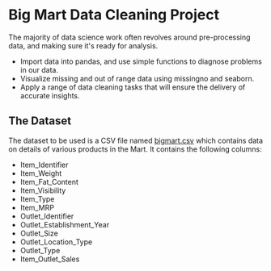# Big Mart Data Cleaning Project

The majority of data science work often revolves around pre-processing data, and making sure it's ready for analysis.

   * Import data into pandas, and use simple functions to diagnose problems in our data.
   * Visualize missing and out of range data using missingno and seaborn.
   * Apply a range of data cleaning tasks that will ensure the delivery of accurate insights.

## The Dataset

The dataset to be used is a CSV file named [bigmart.csv](https://drive.google.com/file/d/1WkDYIU8ybSMOmK6Y_ssRWvNHvUDEMQel/view?usp=sharing) which contains 
data on details of various products in the Mart. It contains the following columns:

  * Item_Identifier
  * Item_Weight	
  * Item_Fat_Content	
  * Item_Visibility	
  * Item_Type	
  * Item_MRP	
  * Outlet_Identifier	
  * Outlet_Establishment_Year	
  * Outlet_Size	
  * Outlet_Location_Type	
  * Outlet_Type	
  * Item_Outlet_Sales
